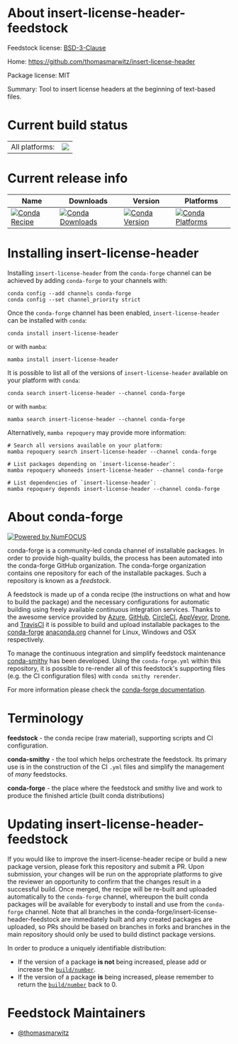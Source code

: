 About insert-license-header-feedstock
=====================================

Feedstock license: [BSD-3-Clause](https://github.com/conda-forge/insert-license-header-feedstock/blob/main/LICENSE.txt)

Home: https://github.com/thomasmarwitz/insert-license-header

Package license: MIT

Summary: Tool to insert license headers at the beginning of text-based files.

Current build status
====================


<table><tr><td>All platforms:</td>
    <td>
      <a href="https://dev.azure.com/conda-forge/feedstock-builds/_build/latest?definitionId=20942&branchName=main">
        <img src="https://dev.azure.com/conda-forge/feedstock-builds/_apis/build/status/insert-license-header-feedstock?branchName=main">
      </a>
    </td>
  </tr>
</table>

Current release info
====================

| Name | Downloads | Version | Platforms |
| --- | --- | --- | --- |
| [![Conda Recipe](https://img.shields.io/badge/recipe-insert--license--header-green.svg)](https://anaconda.org/conda-forge/insert-license-header) | [![Conda Downloads](https://img.shields.io/conda/dn/conda-forge/insert-license-header.svg)](https://anaconda.org/conda-forge/insert-license-header) | [![Conda Version](https://img.shields.io/conda/vn/conda-forge/insert-license-header.svg)](https://anaconda.org/conda-forge/insert-license-header) | [![Conda Platforms](https://img.shields.io/conda/pn/conda-forge/insert-license-header.svg)](https://anaconda.org/conda-forge/insert-license-header) |

Installing insert-license-header
================================

Installing `insert-license-header` from the `conda-forge` channel can be achieved by adding `conda-forge` to your channels with:

```
conda config --add channels conda-forge
conda config --set channel_priority strict
```

Once the `conda-forge` channel has been enabled, `insert-license-header` can be installed with `conda`:

```
conda install insert-license-header
```

or with `mamba`:

```
mamba install insert-license-header
```

It is possible to list all of the versions of `insert-license-header` available on your platform with `conda`:

```
conda search insert-license-header --channel conda-forge
```

or with `mamba`:

```
mamba search insert-license-header --channel conda-forge
```

Alternatively, `mamba repoquery` may provide more information:

```
# Search all versions available on your platform:
mamba repoquery search insert-license-header --channel conda-forge

# List packages depending on `insert-license-header`:
mamba repoquery whoneeds insert-license-header --channel conda-forge

# List dependencies of `insert-license-header`:
mamba repoquery depends insert-license-header --channel conda-forge
```


About conda-forge
=================

[![Powered by
NumFOCUS](https://img.shields.io/badge/powered%20by-NumFOCUS-orange.svg?style=flat&colorA=E1523D&colorB=007D8A)](https://numfocus.org)

conda-forge is a community-led conda channel of installable packages.
In order to provide high-quality builds, the process has been automated into the
conda-forge GitHub organization. The conda-forge organization contains one repository
for each of the installable packages. Such a repository is known as a *feedstock*.

A feedstock is made up of a conda recipe (the instructions on what and how to build
the package) and the necessary configurations for automatic building using freely
available continuous integration services. Thanks to the awesome service provided by
[Azure](https://azure.microsoft.com/en-us/services/devops/), [GitHub](https://github.com/),
[CircleCI](https://circleci.com/), [AppVeyor](https://www.appveyor.com/),
[Drone](https://cloud.drone.io/welcome), and [TravisCI](https://travis-ci.com/)
it is possible to build and upload installable packages to the
[conda-forge](https://anaconda.org/conda-forge) [anaconda.org](https://anaconda.org/)
channel for Linux, Windows and OSX respectively.

To manage the continuous integration and simplify feedstock maintenance
[conda-smithy](https://github.com/conda-forge/conda-smithy) has been developed.
Using the ``conda-forge.yml`` within this repository, it is possible to re-render all of
this feedstock's supporting files (e.g. the CI configuration files) with ``conda smithy rerender``.

For more information please check the [conda-forge documentation](https://conda-forge.org/docs/).

Terminology
===========

**feedstock** - the conda recipe (raw material), supporting scripts and CI configuration.

**conda-smithy** - the tool which helps orchestrate the feedstock.
                   Its primary use is in the construction of the CI ``.yml`` files
                   and simplify the management of *many* feedstocks.

**conda-forge** - the place where the feedstock and smithy live and work to
                  produce the finished article (built conda distributions)


Updating insert-license-header-feedstock
========================================

If you would like to improve the insert-license-header recipe or build a new
package version, please fork this repository and submit a PR. Upon submission,
your changes will be run on the appropriate platforms to give the reviewer an
opportunity to confirm that the changes result in a successful build. Once
merged, the recipe will be re-built and uploaded automatically to the
`conda-forge` channel, whereupon the built conda packages will be available for
everybody to install and use from the `conda-forge` channel.
Note that all branches in the conda-forge/insert-license-header-feedstock are
immediately built and any created packages are uploaded, so PRs should be based
on branches in forks and branches in the main repository should only be used to
build distinct package versions.

In order to produce a uniquely identifiable distribution:
 * If the version of a package **is not** being increased, please add or increase
   the [``build/number``](https://docs.conda.io/projects/conda-build/en/latest/resources/define-metadata.html#build-number-and-string).
 * If the version of a package **is** being increased, please remember to return
   the [``build/number``](https://docs.conda.io/projects/conda-build/en/latest/resources/define-metadata.html#build-number-and-string)
   back to 0.

Feedstock Maintainers
=====================

* [@thomasmarwitz](https://github.com/thomasmarwitz/)

